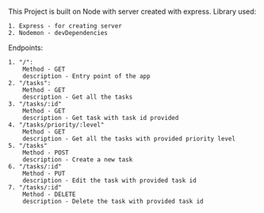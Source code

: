 This Project is built on Node with server created with express.
Library used:

    1. Express - for creating server
    2. Nodemon - devDependencies

Endpoints:

    1. "/":
        Method - GET
        description - Entry point of the app
    2. "/tasks":
        Method - GET
        description - Get all the tasks
    3. "/tasks/:id"
        Method - GET
        description - Get task with task id provided
    4. "/tasks/priority/:level"
        Method - GET
        description - Get all the tasks with provided priority level
    5. "/tasks"
        Method - POST
        description - Create a new task
    6. "/tasks/:id"
        Method - PUT
        description - Edit the task with provided task id
    7. "/tasks/:id"
        Method - DELETE
        description - Delete the task with provided task id

